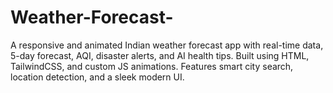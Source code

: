 # Weather-Forecast-
A responsive and animated Indian weather forecast app with real-time data, 5-day forecast, AQI, disaster alerts, and AI health tips. Built using HTML, TailwindCSS, and custom JS animations. Features smart city search, location detection, and a sleek modern UI.
